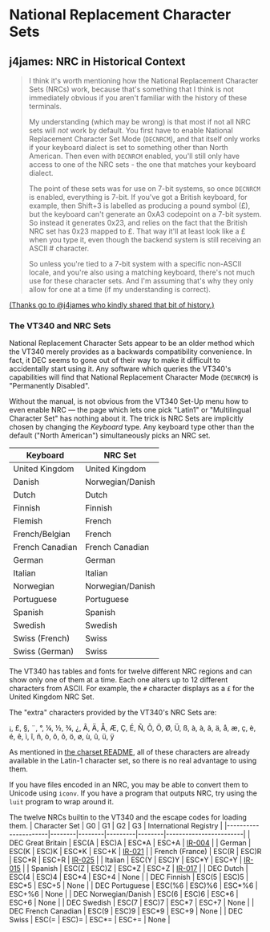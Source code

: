 # National Replacement Character Sets

## j4james: NRC in Historical Context

<blockquote>

I think it's worth mentioning how the National Replacement Character
Sets (NRCs) work, because that's something that I think is not
immediately obvious if you aren't familiar with the history of these
terminals.

My understanding (which may be wrong) is that most if not all NRC sets
will _not_ work by default. You first have to enable National
Replacement Character Set Mode (`DECNRCM`), and that itself only works
if your keyboard dialect is set to something other than North
American. Then even with `DECNRCM` enabled, you'll still only have
access to one of the NRC sets - the one that matches your keyboard
dialect.

The point of these sets was for use on 7-bit systems, so once `DECNRCM`
is enabled, everything is 7-bit. If you've got a British keyboard, for
example, then Shift+3 is labelled as producing a pound symbol (£), but
the keyboard can't generate an 0xA3 codepoint on a 7-bit system. So
instead it generates 0x23, and relies on the fact that the British NRC
set has 0x23 mapped to £. That way it'll at least look like a £ when
you type it, even though the backend system is still receiving an
ASCII # character.

So unless you're tied to a 7-bit system with a specific non-ASCII
locale, and you're also using a matching keyboard, there's not much
use for these character sets. And I'm assuming that's why they only
allow for one at a time (if my understanding is correct).

</blockquote>

[(Thanks go to @j4james who kindly shared that bit of history.)](https://github.com/hackerb9/vt340test/issues/28)



### The VT340 and NRC Sets

National Replacement Character Sets appear to be an older method which
the VT340 merely provides as a backwards compatibility convenience. In
fact, it DEC seems to gone out of their way to make it difficult to
accidentally start using it. Any software which queries the VT340's
capabilities will find that National Replacement Character Mode
(`DECNRCM`) is "Permanently Disabled".

Without the manual, is not obvious from the VT340 Set-Up menu how to
even enable NRC — the page which lets one pick "Latin1" or
"Multilingual Character Set" has nothing about it. The trick is NRC
Sets are implicitly chosen by changing the _Keyboard_ type. Any
keyboard type other than the default ("North American") simultaneously
picks an NRC set.

| Keyboard        | NRC Set          |
|-----------------|------------------|
| United Kingdom  | United Kingdom   |
| Danish          | Norwegian/Danish |
| Dutch           | Dutch            |
| Finnish         | Finnish          |
| Flemish         | French           |
| French/Belgian  | French           |
| French Canadian | French Canadian  |
| German          | German           |
| Italian         | Italian          |
| Norwegian       | Norwegian/Danish |
| Portuguese      | Portuguese       |
| Spanish         | Spanish          |
| Swedish         | Swedish          |
| Swiss (French)  | Swiss            |
| Swiss (German)  | Swiss            |

The VT340 has tables and fonts for twelve different NRC regions and
can show only one of them at a time. Each one alters up to 12
different characters from ASCII. For example, the `#` character
displays as a `£` for the United Kingdom NRC Set.

The "extra" characters provided by the VT340's NRC Sets are:

¡, £, §, ¨, °, ¼, ½, ¾, ¿, Ã, Ä, Å, Æ, Ç, É, Ñ, Õ, Ö, Ø, Ü, ß, à, à, ã, ä, å, æ, ç, è, é, ê, ì, î, ñ, ò, ô, õ, ö, ø, ù, û, ü, ÿ

As mentioned in [the charset README](README.md), all of these
characters are already available in the Latin-1 character set, so
there is no real advantage to using them.

If you have files encoded in an NRC, you may be able to convert them
to Unicode using `iconv`. If you have a program that outputs NRC, try
using the `luit` program to wrap around it.

The twelve NRCs builtin to the VT340 and the escape codes for loading
them.
| Character Set        | G0     | G1     | G2      | G3     | International Registry |
|----------------------|--------|--------|---------|--------|------------------------|
| DEC Great Britain    | ESC(A  | ESC)A  | ESC\*A  | ESC+A  | [IR-004][IR004]        |
| German               | ESC(K  | ESC)K  | ESC\*K  | ESC+K  | [IR-021][IR021]        |
| French (France)      | ESC(R  | ESC)R  | ESC\*R  | ESC+R  | [IR-025][IR025]        |
| Italian              | ESC(Y  | ESC)Y  | ESC\*Y  | ESC+Y  | [IR-015][IR015]        |
| Spanish              | ESC(Z  | ESC)Z  | ESC\*Z  | ESC+Z  | [IR-017][IR017]        |
| DEC Dutch            | ESC(4  | ESC)4  | ESC\*4  | ESC+4  | None                   |
| DEC Finnish          | ESC(5  | ESC)5  | ESC\*5  | ESC+5  | None                   |
| DEC Portuguese       | ESC(%6 | ESC)%6 | ESC\*%6 | ESC+%6 | None                   |
| DEC Norwegian/Danish | ESC(6  | ESC)6  | ESC\*6  | ESC+6  | None                   |
| DEC Swedish          | ESC(7  | ESC)7  | ESC\*7  | ESC+7  | None                   |
| DEC French Canadian  | ESC(9  | ESC)9  | ESC\*9  | ESC+9  | None                   |
| DEC Swiss            | ESC(=  | ESC)=  | ESC\*=  | ESC+=  | None                   |

  [IR004]: https://hackerb9.github.io/vt340test/docs/standards/IR004-British.pdf
  [IR021]: https://hackerb9.github.io/vt340test/docs/standards/IR021-German.pdf 
  [IR025]: https://hackerb9.github.io/vt340test/docs/standards/IR025-French.pdf 
  [IR015]: https://hackerb9.github.io/vt340test/docs/standards/IR015-Italian.pdf
  [IR017]: https://hackerb9.github.io/vt340test/docs/standards/IR017-Spanish.pdf
